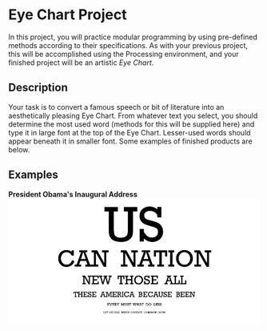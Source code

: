 # Eye Chart Project

In this project, you will practice modular programming by using pre-defined
methods according to their specifications. As with your previous project, this
will be accomplished using the Processing environment, and your finished
project will be an artistic _Eye Chart_.

## Description

Your task is to convert a famous speech or bit of literature into an
aesthetically pleasing Eye Chart. From whatever text you select, you should
determine the most used word (methods for this will be supplied here) and type
it in large font at the top of the Eye Chart. Lesser-used words should appear
beneath it in smaller font. Some examples of finished products are below.

## Examples

**President Obama's Inaugural Address**
![Obama's Inaugrual Address](obama.png)